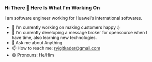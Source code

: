 ### Hi There 👋  Here Is What I'm Working On 


 I am software engineer working for Huawei's international softwares.


 - 🔭 I’m currently working on making customers happy :) 
 - 🌱 I’m currently developing a message broker for opensource when I have time, also learning new technologies.
 - 💬 Ask me about Anything
 - 📫 How to reach me: ryigitkader@gmail.com
 - 😄 Pronouns: He/Him




